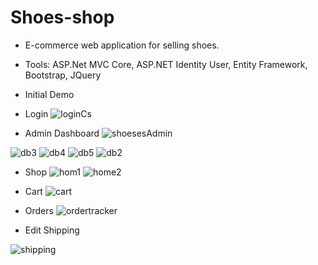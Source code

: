 # Shoes-shop
- E-commerce web application for selling shoes. 
- Tools: ASP.Net MVC Core, ASP.NET Identity User, Entity Framework, Bootstrap, JQuery
- Initial Demo 
- Login
![loginCs](https://user-images.githubusercontent.com/57669085/200456399-5af2456d-7ac5-45e9-9574-e405c19dc29f.PNG)

- Admin Dashboard
![shoesesAdmin](https://user-images.githubusercontent.com/57669085/200117060-78b2c6ae-8ac8-4956-9e82-9d6a6adbe6e1.PNG)

![db3](https://user-images.githubusercontent.com/57669085/199249033-36f670a6-b0d7-4d2b-a08a-5c384d058b6c.PNG)
![db4](https://user-images.githubusercontent.com/57669085/199249046-a3044ed0-a92d-4fee-8062-d4362985ebfe.PNG)
![db5](https://user-images.githubusercontent.com/57669085/199249052-74657ca1-ab4a-4455-aebb-458ca1f474a2.PNG)
![db2](https://user-images.githubusercontent.com/57669085/199249061-58e07cbf-af3c-4180-86bb-a6e2cdea2e42.PNG)

- Shop
![hom1](https://user-images.githubusercontent.com/57669085/200117074-6897e546-6f4c-458d-8ac7-61248c720baa.PNG)
![home2](https://user-images.githubusercontent.com/57669085/200117079-e3302b4e-e7fd-40f7-a099-1ae13b93e3e7.PNG)

- Cart
![cart](https://user-images.githubusercontent.com/57669085/199249731-670c7c4e-9414-4585-9764-608aac1f5c45.PNG)

- Orders 
![ordertracker](https://user-images.githubusercontent.com/57669085/200456063-01f79b17-309b-449b-b48a-b04e55595f87.PNG)
- Edit Shipping 

![shipping](https://user-images.githubusercontent.com/57669085/200456690-64ec7855-8df5-443e-9f45-05a0582a81e2.PNG)
